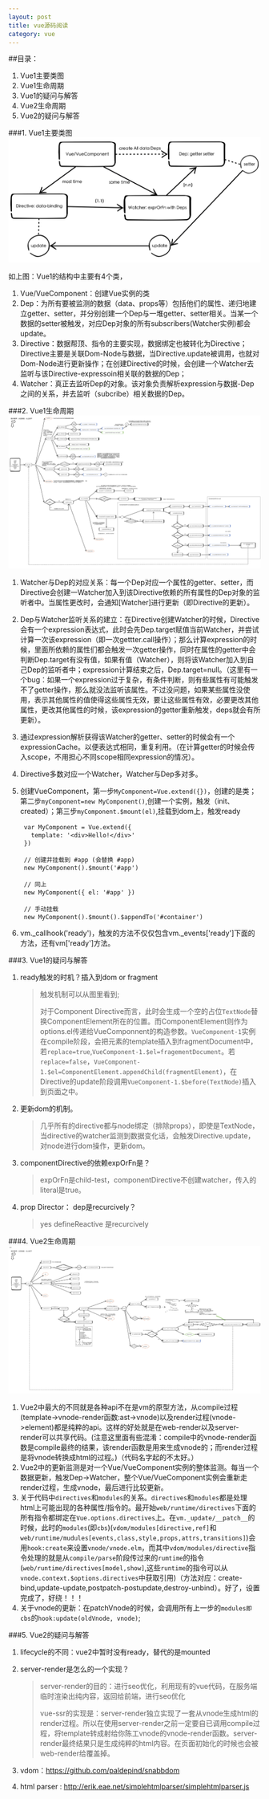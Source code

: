 ```yaml
---
layout: post
title: vue源码阅读
category: vue
---
```


##目录：
1. Vue1主要类图
2. Vue1生命周期
3. Vue1的疑问与解答
4. Vue2生命周期
5. Vue2的疑问与解答
<!--break-->

###1. Vue1主要类图
![classStature](/images/vue/class.png)

如上图：Vue1的结构中主要有4个类，	

1. Vue/VueComponent：创建Vue实例的类
2. Dep：为所有要被监测的数据（data、props等）包括他们的属性、递归地建立getter、setter，并分别创建一个Dep与一堆getter、setter相关。当某一个数据的setter被触发，对应Dep对象的所有subscribers(Watcher实例)都会update。
3. Directive：数据帮顶、指令的主要实现，数据绑定也被转化为Directive；Directive主要是关联Dom-Node与数据，当Directive.update被调用，也就对Dom-Node进行更新操作；在创建Directive的时候，会创建一个Watcher去监听与该Directive-expressoin相关联的数据的Dep；
4. Watcher：真正去监听Dep的对象。该对象负责解析expression与数据-Dep之间的关系，并去监听（subcribe）相关数据的Dep。

###2. Vue1生命周期
![lifecycleStracture](/images/vue/lifecycle.png)


1. Watcher与Dep的对应关系：每一个Dep对应一个属性的getter、setter，而Directive会创建一Watcher加入到该Directive依赖的所有属性的Dep对象的监听者中。当属性更改时，会通知[Watcher]进行更新（即Directive的更新）。
2. Dep与Watcher监听关系的建立：在Directive创建Watcher的时候，Directive会有一个expression表达式，此时会先Dep.target赋值当前Watcher，并尝试计算一次该expression（即一次gettter.call操作）；那么计算expression的时候，里面所依赖的属性们都会触发一次getter操作，同时在属性的getter中会判断Dep.target有没有值，如果有值（Watcher），则将该Watcher加入到自己Dep的监听者中；expression计算结束之后，Dep.target=null。（这里有一个bug：如果一个expression过于复杂，有条件判断，则有些属性有可能触发不了getter操作，那么就没法监听该属性。不过没问题，如果某些属性没使用，表示其他属性的值使得这些属性无效，要让这些属性有效，必要更改其他属性，更改其他属性的时候，该expression的getter重新触发，deps就会有所更新）。
3. 通过expression解析获得该Watcher的getter、setter的时候会有一个expressionCache。以便表达式相同，重复利用。（在计算getter的时候会传入scope，不用担心不同scope相同expression的情况）。
4. Directive多数对应一个Watcher，Watcher与Dep多对多。
5. 创建VueComponent，第一步`MyComponent=Vue.extend({})`，创建的是类；第二步`myComponent=new MyComponent()`,创建一个实例，触发（init、created）；第三步`myComponent.$mount(el)`,挂载到dom上，触发ready

		var MyComponent = Vue.extend({
		  template: '<div>Hello!</div>'
		})

		// 创建并挂载到 #app (会替换 #app)
		new MyComponent().$mount('#app')

		// 同上
		new MyComponent({ el: '#app' })

		// 手动挂载
		new MyComponent().$mount().$appendTo('#container')

6. vm._callhook('ready')，触发的方法不仅仅包含vm._events['ready']下面的方法，还有vm['ready']方法。


###3. Vue1的疑问与解答
1. ready触发的时机？插入到dom or fragment 

	> 触发机制可以从图里看到;
	>
	> 对于Component Directive而言，此时会生成一个空的占位`TextNode`替换ComponentElement所在的位置。而ComponentElement则作为options.el传递给VueComponnent的构造参数。`VueComponent-1`实例在compile阶段，会把元素的template插入到fragmentDocument中，若`replace=true`,`VueComponent-1.$el=fragementDocument`。若`replace=false`，`VueComponent-1.$el=ComponentElement.appendChild(fragmentElement)`，在Directive的update阶段调用`VueComponent-1.$before(TextNode)`插入到页面之中。

2. 更新dom的机制。
	
	> 几乎所有的directive都与node绑定（排除props），即使是TextNode，当directive的watcher监测到数据变化话，会触发Directive.update，对node进行dom操作，更新dom。

3. componentDirective的依赖expOrFn是？

	> expOrFn是child-test，componentDirective不创建watcher，传入的literal是true。

4. prop Director： dep是recurcively？ 
	
	> yes defineReactive 是recurcively


###4. Vue2生命周期
![vue2-lifecycle](/images/vue/vue2.jpg)

1. Vue2中最大的不同就是各种api不在是vm的原型方法，从compile过程(template->vnode-render函数:ast->vnode)以及render过程(vnode->element)都是纯粹的api。这样的好处就是在web-render以及server-render可以共享代码。(注意这里面有些混淆：compile中的vnode-render函数是compile最终的结果，该render函数是用来生成vnode的；而render过程是将vnode转换成html的过程。)（代码名字起的不太好。）
2. Vue2中的更新监测是对一个Vue/VueComponent实例的整体监测。每当一个数据更新，触发Dep->Watcher，整个Vue/VueComponent实例会重新走render过程，生成vnode，最后进行比较更新。
3. 关于代码中`directives`和`modules`的关系。`directives`和`modules`都是处理html上可能出现的各种属性/指令的。最开始`web/runtime/directives`下面的所有指令都绑定在`Vue.options.directives`上。在`vm._update/__patch__`的时候，此时的`modules`(即`cbs`)(`vdom/modules[directive,ref]`和`web/runtime/mudules[events,class,style,props,attrs,transitions]`)会用`hook:create`来设置`vnode/vnode.elm`，而其中`vdom/modules/directive`指令处理的就是从`compile/parse`阶段传过来的`rumtime`的指令(`web/runtime/directives[model,show]`,这些`runtime`的指令可以从`vnode.context.$options.directives`中获取引用)（方法对应：create-bind,update-update,postpatch-postupdate,destroy-unbind）。好了，设置完成了，好绕！！！
4. 关于vnode的更新：在patchVnode的时候，会调用所有上一步的`modules即cbs`的`hook:update(oldVnode, vnode)`;

###5. Vue2的疑问与解答
1. lifecycle的不同：vue2中暂时没有ready，替代的是mounted
2. server-render是怎么的一个实现？

	> server-render的目的：进行seo优化，利用现有的vue代码，在服务端临时渲染出纯内容，返回给前端，进行seo优化
	>
	> vue-ssr的实现是：server-render独立实现了一套从vnode生成html的render过程。所以在使用server-render之前一定要自已调用compile过程，将template转成射给你陈工vnode的vnode-render函数。server-render最终结果只是生成纯粹的html内容。在页面初始化的时候也会被web-render给覆盖掉。

3. vdom：<https://github.com/paldepind/snabbdom>
4. html parser : <http://erik.eae.net/simplehtmlparser/simplehtmlparser.js>